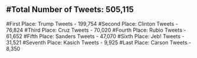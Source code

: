 #Total Number of Tweets: 505,115 
---
#First Place: Trump Tweets - 199,754
#Second Place: Clinton Tweets - 76,824
#Third Place: Cruz Tweets - 70,020
#Fourth Place: Rubio Tweets - 61,652
#Fifth Place: Sanders Tweets - 47,070
#Sixth Place: Jeb! Tweets - 31,521
#Seventh Place: Kasich Tweets - 9,925
#Last Place: Carson Tweets - 8,350
